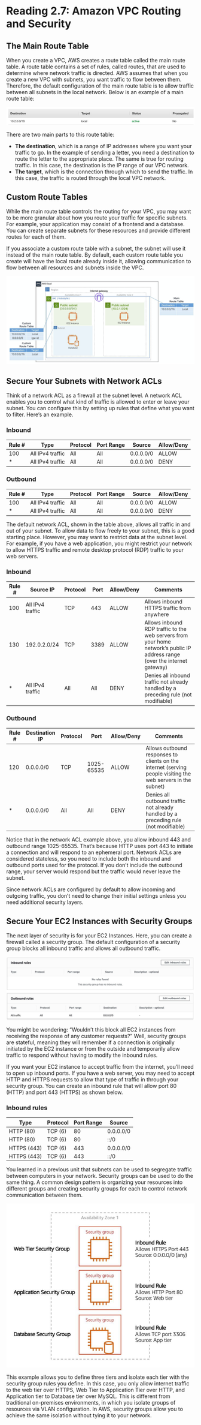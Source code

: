 # Reading 2.7: Amazon VPC Routing and Security

## The Main Route Table

When you create a VPC, AWS creates a route table called the main route table. A route table contains a set of rules, called routes, that are used to determine where network traffic is directed. AWS assumes that when you create a new VPC with subnets, you want traffic to flow between them. Therefore, the default configuration of the main route table is to allow traffic between all subnets in the local network. Below is an example of a main route table:

![alt text](image-6.png)

There are two main parts to this route table:

- **The destination**, which is a range of IP addresses where you want your traffic to go. In the example of sending a letter, you need a destination to route the letter to the appropriate place. The same is true for routing traffic. In this case, the destination is the IP range of our VPC network.
- **The target**, which is the connection through which to send the traffic. In this case, the traffic is routed through the local VPC network.

## Custom Route Tables

While the main route table controls the routing for your VPC, you may want to be more granular about how you route your traffic for specific subnets. For example, your application may consist of a frontend and a database. You can create separate subnets for these resources and provide different routes for each of them.

If you associate a custom route table with a subnet, the subnet will use it instead of the main route table. By default, each custom route table you create will have the local route already inside it, allowing communication to flow between all resources and subnets inside the VPC.

![alt text](image-7.png)

## Secure Your Subnets with Network ACLs

Think of a network ACL as a firewall at the subnet level. A network ACL enables you to control what kind of traffic is allowed to enter or leave your subnet. You can configure this by setting up rules that define what you want to filter. Here’s an example.

### Inbound

| Rule # | Type           | Protocol | Port Range | Source  | Allow/Deny |
|--------|----------------|----------|------------|---------|------------|
| 100    | All IPv4 traffic | All      | All        | 0.0.0.0/0 | ALLOW      |
| *      | All IPv4 traffic | All      | All        | 0.0.0.0/0 | DENY       |

### Outbound

| Rule # | Type           | Protocol | Port Range | Source  | Allow/Deny |
|--------|----------------|----------|------------|---------|------------|
| 100    | All IPv4 traffic | All      | All        | 0.0.0.0/0 | ALLOW      |
| *      | All IPv4 traffic | All      | All        | 0.0.0.0/0 | DENY       |

The default network ACL, shown in the table above, allows all traffic in and out of your subnet. To allow data to flow freely to your subnet, this is a good starting place. However, you may want to restrict data at the subnet level. For example, if you have a web application, you might restrict your network to allow HTTPS traffic and remote desktop protocol (RDP) traffic to your web servers.

### Inbound

| Rule # | Source IP     | Protocol | Port | Allow/Deny | Comments                                                                             |
|--------|---------------|----------|------|------------|--------------------------------------------------------------------------------------|
| 100    | All IPv4 traffic | TCP      | 443  | ALLOW      | Allows inbound HTTPS traffic from anywhere                                           |
| 130    | 192.0.2.0/24  | TCP      | 3389 | ALLOW      | Allows inbound RDP traffic to the web servers from your home network’s public IP address range (over the internet gateway) |
| *      | All IPv4 traffic | All      | All  | DENY       | Denies all inbound traffic not already handled by a preceding rule (not modifiable)  |

### Outbound

| Rule # | Destination IP | Protocol | Port        | Allow/Deny | Comments                                                                       |
|--------|----------------|----------|-------------|------------|--------------------------------------------------------------------------------|
| 120    | 0.0.0.0/0      | TCP      | 1025-65535  | ALLOW      | Allows outbound responses to clients on the internet (serving people visiting the web servers in the subnet) |
| *      | 0.0.0.0/0      | All      | All         | DENY       | Denies all outbound traffic not already handled by a preceding rule (not modifiable) |

Notice that in the network ACL example above, you allow inbound 443 and outbound range 1025-65535. That’s because HTTP uses port 443 to initiate a connection and will respond to an ephemeral port. Network ACLs are considered stateless, so you need to include both the inbound and outbound ports used for the protocol. If you don’t include the outbound range, your server would respond but the traffic would never leave the subnet.

Since network ACLs are configured by default to allow incoming and outgoing traffic, you don’t need to change their initial settings unless you need additional security layers.

## Secure Your EC2 Instances with Security Groups

The next layer of security is for your EC2 Instances. Here, you can create a firewall called a security group. The default configuration of a security group blocks all inbound traffic and allows all outbound traffic.

![alt text](image-8.png)

You might be wondering: “Wouldn’t this block all EC2 instances from receiving the response of any customer requests?” Well, security groups are stateful, meaning they will remember if a connection is originally initiated by the EC2 instance or from the outside and temporarily allow traffic to respond without having to modify the inbound rules.

If you want your EC2 instance to accept traffic from the internet, you’ll need to open up inbound ports. If you have a web server, you may need to accept HTTP and HTTPS requests to allow that type of traffic in through your security group. You can create an inbound rule that will allow port 80 (HTTP) and port 443 (HTTPS) as shown below.

### Inbound rules

| Type       | Protocol | Port Range | Source  |
|------------|----------|------------|---------|
| HTTP (80)  | TCP (6)  | 80         | 0.0.0.0/0 |
| HTTP (80)  | TCP (6)  | 80         | ::/0    |
| HTTPS (443)| TCP (6)  | 443        | 0.0.0.0/0 |
| HTTPS (443)| TCP (6)  | 443        | ::/0    |

You learned in a previous unit that subnets can be used to segregate traffic between computers in your network. Security groups can be used to do the same thing. A common design pattern is organizing your resources into different groups and creating security groups for each to control network communication between them.

![alt text](image-9.png)

This example allows you to define three tiers and isolate each tier with the security group rules you define. In this case, you only allow internet traffic to the web tier over HTTPS, Web Tier to Application Tier over HTTP, and Application tier to Database tier over MySQL. This is different from traditional on-premises environments, in which you isolate groups of resources via VLAN configuration. In AWS, security groups allow you to achieve the same isolation without tying it to your network.

